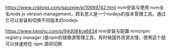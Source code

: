https://www.cnblogs.com/gaozejie/p/10689742.html
nvm安装与使用 
nvm全名node.js version management，顾名思义是一个nodejs的版本管理工具。通过它可以安装和切换不同版本的nodejs


https://www.jianshu.com/p/94d084ce6834
nrm安装与配置
nrm(npm registry manager )是npm的镜像源管理工具，有时候国外资源太慢，使用这个就可以快速地在 npm 源间切换